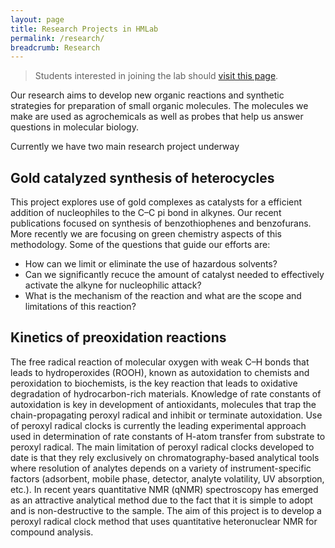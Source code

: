 ```yaml
---
layout: page
title: Research Projects in HMLab
permalink: /research/
breadcrumb: Research
---
```


> Students interested in joining the lab should [visit this page][opportunities].

Our research aims to develop new organic reactions and synthetic strategies for preparation of small organic molecules. The molecules we make are used as agrochemicals as well as probes that help us answer questions in molecular biology.

Currently we have two main research project underway

## Gold catalyzed synthesis of heterocycles

This project explores use of gold complexes as catalysts for a efficient addition of nucleophiles to the C–C pi bond in alkynes. Our recent publications focused on synthesis of benzothiophenes and benzofurans. More recently we are focusing on green chemistry aspects of this methodology. Some of the questions that guide our efforts are:

- How can we limit or eliminate the use of hazardous solvents?
- Can we significantly recuce the amount of catalyst needed to effectively activate the alkyne for nucleophilic attack?
- What is the mechanism of the reaction and what are the scope and limitations of this reaction?

## Kinetics of preoxidation reactions

The free radical reaction of molecular oxygen with weak C–H bonds that leads to hydroperoxides (ROOH), known as autoxidation to chemists and peroxidation to biochemists, is the key reaction that leads to oxidative degradation of hydrocarbon-rich materials. Knowledge of rate constants of autoxidation is key in development of antioxidants, molecules that trap the chain-propagating peroxyl radical and inhibit or terminate autoxidation. Use of peroxyl radical clocks is currently the leading experimental approach used in determination of rate constants of H-atom transfer from substrate to peroxyl radical. The main limitation of peroxyl radical clocks developed to date is that they rely exclusively on chromatography-based analytical tools where resolution of analytes depends on a variety of instrument-specific factors (adsorbent, mobile phase, detector, analyte volatility, UV absorption, etc.). In recent years quantitative NMR (qNMR) spectroscopy has emerged as an attractive analytical method due to the fact that it is simple to adopt and is non-destructive to the sample. The aim of this project is to develop a peroxyl radical clock method that uses quantitative heteronuclear NMR for compound analysis.

[opportunities]: /research/opportunities/
[csm-chem]: http://www.fresnostate.edu/csm/chemistry
[csuf]: http://www.fresnostate.edu
[pwr]: http://pwr.edu.pl/en/
[jnj]: http://johnstonchemistry.org/
[cv]: /downloads/vitae.pdf
